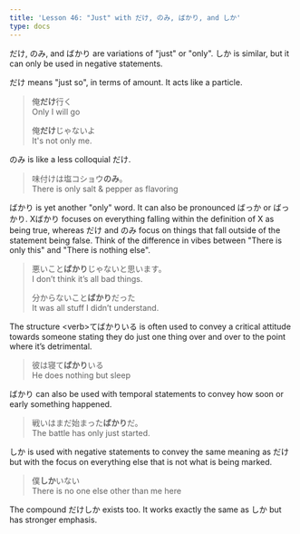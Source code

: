 ```yaml
---
title: 'Lesson 46: "Just" with だけ, のみ, ばかり, and しか'
type: docs
---
```



だけ, のみ, and ばかり are variations of "just" or "only". しか is similar, but it can only be used in negative statements.

だけ means "just so", in terms of amount. It acts like a particle.

> 俺<b>だけ</b>行く<br>
> Only I will go
>
> 俺<b>だけ</b>じゃないよ<br>
> It's not only me.

のみ is like a less colloquial だけ.

> 味付けは塩コショウ<b>のみ</b>。<br>
> There is only salt & pepper as flavoring

ばかり is yet another "only" word. It can also be pronounced ばっか or ばっかり. Xばかり focuses on everything falling within the definition of X as being true, whereas だけ and のみ focus on things that fall outside of the statement being false. Think of the difference in vibes between "There is only this" and "There is nothing else".

> 悪いこと<b>ばかり</b>じゃないと思います。<br>
> I don’t think it’s all bad things.
>
> 分からないこと<b>ばかり</b>だった<br>
> It was all stuff I didn’t understand.

The structure \<verb\>てばかりいる is often used to convey a critical attitude towards someone stating they do just one thing over and over to the point where it’s detrimental.

> 彼は寝て<b>ばかり</b>いる<br>
> He does nothing but sleep

ばかり can also be used with temporal statements to convey how soon or early something happened.

> 戦いはまだ始まった<b>ばかり</b>だ。<br>
> The battle has only just started.

しか is used with negative statements to convey the same meaning as だけ but with the focus on everything else that is not what is being marked.

> 僕<b>しか</b>いない<br>
> There is no one else other than me here

The compound だけしか exists too. It works exactly the same as しか but has stronger emphasis.
